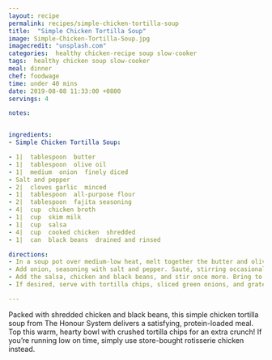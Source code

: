 ```yaml
---
layout: recipe
permalink: recipes/simple-chicken-tortilla-soup
title:  "Simple Chicken Tortilla Soup"
image: Simple-Chicken-Tortilla-Soup.jpg
imagecredit: "unsplash.com"
categories:  healthy chicken-recipe soup slow-cooker
tags:  healthy chicken soup slow-cooker
meal: dinner
chef: foodwage
time: under 40 mins
date: 2019-08-08 11:33:00 +0800
servings: 4

notes:


ingredients:
- Simple Chicken Tortilla Soup:

- 1|  tablespoon  butter
- 1|  tablespoon  olive oil
- 1|  medium  onion  finely diced
- Salt and pepper
- 2|  cloves garlic  minced
- 1|  tablespoon  all-purpose flour
- 2|  tablespoon  fajita seasoning
- 4|  cup  chicken broth
- 1|  cup  skim milk
- 1|  cup  salsa
- 4|  cup  cooked chicken  shredded
- 1|  can  black beans  drained and rinsed

directions:
- In a soup pot over medium-low heat, melt together the butter and olive oil.
- Add onion, seasoning with salt and pepper. Sauté, stirring occasionally, until softened, 5–6 minutes. Stir in the minced garlic, and cook for another minute, stirring constantly. Stir in the flour, and stir constantly for another minute. Stir in the fajita seasonings, then the broth and milk.
- Add the salsa, chicken and black beans, and stir once more. Bring to a low boil, then reduce to a simmer for 30 minutes.
- If desired, serve with tortilla chips, sliced green onions, and grated cheese.

---
```


Packed with shredded chicken and black beans, this simple chicken tortilla soup from The Honour System delivers a satisfying, protein-loaded meal. Top this warm, hearty bowl with crushed tortilla chips for an extra crunch! If you’re running low on time, simply use store-bought rotisserie chicken instead.
